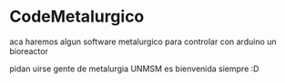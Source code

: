 # CodeMetalurgico
aca haremos algun software metalurgico para controlar con arduino un bioreactor

pidan uirse gente de metalurgia UNMSM es bienvenida siempre :D  

